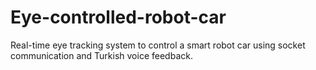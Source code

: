 # Eye-controlled-robot-car
Real-time eye tracking system to control a smart robot car using socket communication and Turkish voice feedback.
